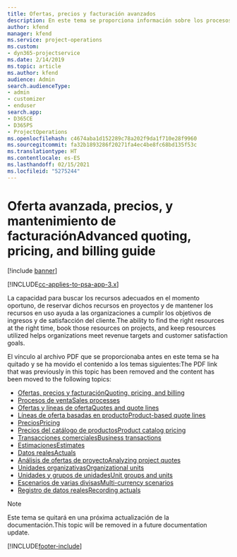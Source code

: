 ```yaml
---
title: Ofertas, precios y facturación avanzados
description: En este tema se proporciona información sobre los procesos de oferta, facturación y precios en Project Service Automation.
author: kfend
manager: kfend
ms.service: project-operations
ms.custom:
- dyn365-projectservice
ms.date: 2/14/2019
ms.topic: article
ms.author: kfend
audience: Admin
search.audienceType:
- admin
- customizer
- enduser
search.app:
- D365CE
- D365PS
- ProjectOperations
ms.openlocfilehash: c4674aba1d152289c78a202f9da1f710e28f9960
ms.sourcegitcommit: fa32b1893286f20271fa4ec4be8fc68bd135f53c
ms.translationtype: HT
ms.contentlocale: es-ES
ms.lasthandoff: 02/15/2021
ms.locfileid: "5275244"
---
```

# <a name="advanced-quoting-pricing-and-billing-guide"></a><span data-ttu-id="4bc75-103">Oferta avanzada, precios, y mantenimiento de facturación</span><span class="sxs-lookup"><span data-stu-id="4bc75-103">Advanced quoting, pricing, and billing guide</span></span>

[!include [banner](../../includes/psa-now-project-operations.md)]

[!INCLUDE[cc-applies-to-psa-app-3.x](../../includes/cc-applies-to-psa-app-3x.md)]

<span data-ttu-id="4bc75-104">La capacidad para buscar los recursos adecuados en el momento oportuno, de reservar dichos recursos en proyectos y de mantener los recursos en uso ayuda a las organizaciones a cumplir los objetivos de ingresos y de satisfacción del cliente.</span><span class="sxs-lookup"><span data-stu-id="4bc75-104">The ability to find the right resources at the right time, book those resources on projects, and keep resources utilized helps organizations meet revenue targets and customer satisfaction goals.</span></span> 

<span data-ttu-id="4bc75-105">El vínculo al archivo PDF que se proporcionaba antes en este tema se ha quitado y se ha movido el contenido a los temas siguientes:</span><span class="sxs-lookup"><span data-stu-id="4bc75-105">The PDF link that was previously in this topic has been removed and the content has been moved to the following topics:</span></span>

- [<span data-ttu-id="4bc75-106">Ofertas, precios y facturación</span><span class="sxs-lookup"><span data-stu-id="4bc75-106">Quoting, pricing, and billing</span></span>](../quote-bill-price.md)
- [<span data-ttu-id="4bc75-107">Procesos de venta</span><span class="sxs-lookup"><span data-stu-id="4bc75-107">Sales processes</span></span>](../basic-sales-process.md)
- [<span data-ttu-id="4bc75-108">Ofertas y líneas de oferta</span><span class="sxs-lookup"><span data-stu-id="4bc75-108">Quotes and quote lines</span></span>](../basic-quote-lines.md)
- [<span data-ttu-id="4bc75-109">Líneas de oferta basadas en producto</span><span class="sxs-lookup"><span data-stu-id="4bc75-109">Product-based quote lines</span></span>](../product-based-quote-lines.md)
- [<span data-ttu-id="4bc75-110">Precios</span><span class="sxs-lookup"><span data-stu-id="4bc75-110">Pricing</span></span>](../basic-pricing.md)
- [<span data-ttu-id="4bc75-111">Precios del catálogo de productos</span><span class="sxs-lookup"><span data-stu-id="4bc75-111">Product catalog pricing</span></span>](../product-catalog-pricing.md)
- [<span data-ttu-id="4bc75-112">Transacciones comerciales</span><span class="sxs-lookup"><span data-stu-id="4bc75-112">Business transactions</span></span>](../basic-business-transactions.md)
- [<span data-ttu-id="4bc75-113">Estimaciones</span><span class="sxs-lookup"><span data-stu-id="4bc75-113">Estimates</span></span>](../estimates.md)
- [<span data-ttu-id="4bc75-114">Datos reales</span><span class="sxs-lookup"><span data-stu-id="4bc75-114">Actuals</span></span>](../actuals.md)
- [<span data-ttu-id="4bc75-115">Análisis de ofertas de proyecto</span><span class="sxs-lookup"><span data-stu-id="4bc75-115">Analyzing project quotes</span></span>](../basic-analyzing-quotes.md)
- [<span data-ttu-id="4bc75-116">Unidades organizativas</span><span class="sxs-lookup"><span data-stu-id="4bc75-116">Organizational units</span></span>](../advanced-organizational.md)
- [<span data-ttu-id="4bc75-117">Unidades y grupos de unidades</span><span class="sxs-lookup"><span data-stu-id="4bc75-117">Unit groups and units</span></span>](../advanced-units.md)
- [<span data-ttu-id="4bc75-118">Escenarios de varias divisas</span><span class="sxs-lookup"><span data-stu-id="4bc75-118">Multi-currency scenarios</span></span>](../advanced-currency.md)
- [<span data-ttu-id="4bc75-119">Registro de datos reales</span><span class="sxs-lookup"><span data-stu-id="4bc75-119">Recording actuals</span></span>](../advanced-actuals.md)

> [!NOTE]
> <span data-ttu-id="4bc75-120">Este tema se quitará en una próxima actualización de la documentación.</span><span class="sxs-lookup"><span data-stu-id="4bc75-120">This topic will be removed in a future documentation update.</span></span> 


[!INCLUDE[footer-include](../../includes/footer-banner.md)]